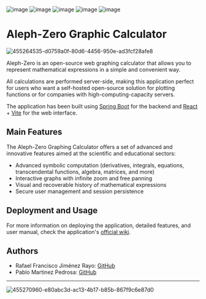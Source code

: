 ![image](https://img.shields.io/badge/Spring-6DB33F?style=for-the-badge&logo=spring&logoColor=white)
![image](https://img.shields.io/badge/React-20232A?style=for-the-badge&logo=react&logoColor=61DAFB)
![image](https://img.shields.io/badge/Vite-B73BFE?style=for-the-badge&logo=vite&logoColor=FFD62E)
![image](https://img.shields.io/badge/MySQL-005C84?style=for-the-badge&logo=mysql&logoColor=white)
![image](https://img.shields.io/badge/Docker-2CA5E0?style=for-the-badge&logo=docker&logoColor=white)
# Aleph-Zero Graphic Calculator
![455264535-d0759a0f-80d6-4456-950e-ad3fcf28afe8](https://github.com/user-attachments/assets/19d67ed8-9548-4828-b2a9-656fdbf94395)

Aleph-Zero is an open-source web graphing calculator that allows you to represent mathematical expressions in a simple and convenient way.

All calculations are performed server-side, making this application perfect for users who want a self-hosted open-source solution for plotting functions or for companies with high-computing-capacity servers.

The application has been built using [Spring Boot](https://spring.io/projects/spring-boot) for the backend and [React](https://es.react.dev/) + [Vite](https://vite.dev/) for the web interface.

## Main Features
The Aleph-Zero Graphing Calculator offers a set of advanced and innovative features aimed at the scientific and educational sectors:

* Advanced symbolic computation (derivatives, integrals, equations, transcendental functions, algebra, matrices, and more)
* Interactive graphs with infinite zoom and free panning
* Visual and recoverable history of mathematical expressions
* Secure user management and session persistence

## Deployment and Usage
For more information on deploying the application, detailed features, and user manual, check the application's [official wiki](/../../wiki/).

## Authors
- Rafael Francisco Jiménez Rayo: [GitHub](https://github.com/Sinbelisk)
- Pablo Martinez Pedrosa: [GitHub](https://github.com/lPhiNix)

---

![455270960-e80abc3d-ac13-4b17-b85b-867f9c6e87d0](https://github.com/user-attachments/assets/a525fdc6-7f4f-4c12-adf0-15d32941e1d5)